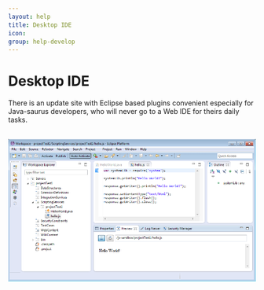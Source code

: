 ```yaml
---
layout: help
title: Desktop IDE
icon: 
group: help-develop
---
```


Desktop IDE
===

There is an update site with Eclipse based plugins convenient especially for Java-saurus developers, who will never go to a Web IDE for theirs daily tasks.


<br>
	<img class="img-responsive" src="/help/images/develop/desktop_ide.png"/>
<br>
